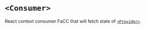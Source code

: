 # `<Consumer>`

React context consumer FaCC that will fetch state of [`<Provider>`](./Provider.md).
